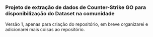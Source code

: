 ### Projeto de extração de dados de Counter-Strike GO para disponibilização do Dataset na comunidade

Versão 1, apenas para criação do repositório, em breve organizarei e adicionarei mais coisas ao repositório.
